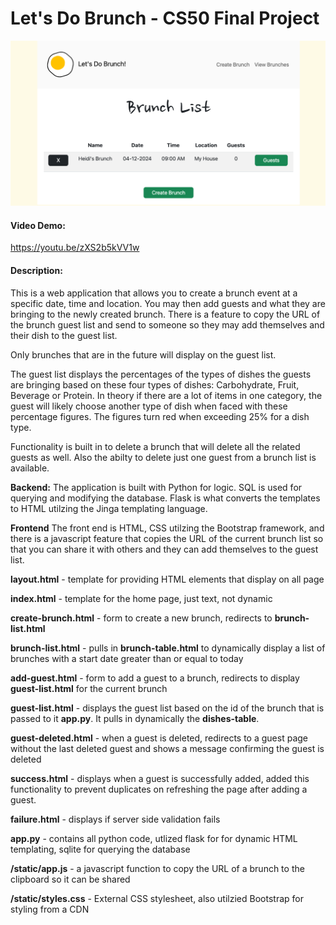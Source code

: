 # Let's Do Brunch - CS50 Final Project

<img src="/static/images/screenshot.png" alt="screenshot of my CS50 Brunch App" />

#### Video Demo:

https://youtu.be/zXS2b5kVV1w

#### Description:

This is a web application that allows you to create a brunch event at a specific date, time and location. You may then add guests and what they are bringing to the newly created brunch. There is a feature to copy the URL of the brunch guest list and send to someone so they may add themselves and their dish to the guest list.

Only brunches that are in the future will display on the guest list.

The guest list displays the percentages of the types of dishes the guests are bringing based on these four types of dishes: Carbohydrate, Fruit, Beverage or Protein. In theory if there are a lot of items in one category, the guest will likely choose another type of dish when faced with these percentage figures. The figures turn red when exceeding 25% for a dish type.

Functionality is built in to delete a brunch that will delete all the related guests as well. Also the abilty to delete just one guest from a brunch list is available.

**Backend:** The application is built with Python for logic. SQL is used for querying and modifying the database. Flask is what converts the templates to HTML utilzing the Jinga templating language.

**Frontend** The front end is HTML, CSS utilzing the Bootstrap framework, and there is a javascript feature that copies the URL of the current brunch list so that you can share it with others and they can add themselves to the guest list.

**layout.html** - template for providing HTML elements that display on all page

**index.html** - template for the home page, just text, not dynamic

**create-brunch.html** - form to create a new brunch, redirects to **brunch-list.html**

**brunch-list.html** - pulls in **brunch-table.html** to dynamically display a list of brunches with a start date greater than or equal to today

**add-guest.html** - form to add a guest to a brunch, redirects to display **guest-list.html** for the current brunch

**guest-list.html** - displays the guest list based on the id of the brunch that is passed to it **app.py**. It pulls in dynamically the **dishes-table**.

**guest-deleted.html** - when a guest is deleted, redirects to a guest page without the last deleted guest and shows a message confirming the guest is deleted

**success.html** - displays when a guest is successfully added, added this functionality to prevent duplicates on refreshing the page after adding a guest.

**failure.html** - displays if server side validation fails

**app.py** - contains all python code, utlized flask for for dynamic HTML templating, sqlite for querying the database

**/static/app.js** - a javascript function to copy the URL of a brunch to the clipboard so it can be shared

**/static/styles.css** - External CSS stylesheet, also utilzied Bootstrap for styling from a CDN
